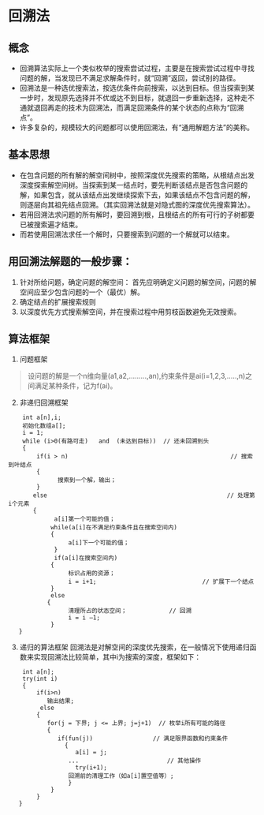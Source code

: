# 回溯法
## 概念
- 回溯算法实际上一个类似枚举的搜索尝试过程，主要是在搜索尝试过程中寻找问题的解，当发现已不满足求解条件时，就“回溯”返回，尝试别的路径。
- 回溯法是一种选优搜索法，按选优条件向前搜索，以达到目标。但当探索到某一步时，发现原先选择并不优或达不到目标，就退回一步重新选择，这种走不通就退回再走的技术为回溯法，而满足回溯条件的某个状态的点称为“回溯点”。
- 许多复杂的，规模较大的问题都可以使用回溯法，有“通用解题方法”的美称。

## 基本思想
- 在包含问题的所有解的解空间树中，按照深度优先搜索的策略，从根结点出发深度探索解空间树。当探索到某一结点时，要先判断该结点是否包含问题的解，如果包含，就从该结点出发继续探索下去，如果该结点不包含问题的解，则逐层向其祖先结点回溯。（其实回溯法就是对隐式图的深度优先搜索算法）。
- 若用回溯法求问题的所有解时，要回溯到根，且根结点的所有可行的子树都要已被搜索遍才结束。
- 而若使用回溯法求任一个解时，只要搜索到问题的一个解就可以结束。

## 用回溯法解题的一般步骤：
1. 针对所给问题，确定问题的解空间：
   首先应明确定义问题的解空间，问题的解空间应至少包含问题的一个（最优）解。
2. 确定结点的扩展搜索规则
3. 以深度优先方式搜索解空间，并在搜索过程中用剪枝函数避免无效搜索。

## 算法框架
1. 问题框架
> 设问题的解是一个n维向量(a1,a2,………,an),约束条件是ai(i=1,2,3,…..,n)之间满足某种条件，记为f(ai)。

2. 非递归回溯框架
```
    int a[n],i;
    初始化数组a[];
    i = 1;
    while (i>0(有路可走)   and  (未达到目标))  // 还未回溯到头
    {
        if(i > n)                                              // 搜索到叶结点
        {   
              搜索到一个解，输出；
        }
       else                                                   // 处理第i个元素
       { 
             a[i]第一个可能的值；
            while(a[i]在不满足约束条件且在搜索空间内)
            {
                 a[i]下一个可能的值；
             }
             if(a[i]在搜索空间内)
            {
                 标识占用的资源；
                 i = i+1;                              // 扩展下一个结点
            }
            else 
           {
                 清理所占的状态空间；            // 回溯
                 i = i –1; 
            }
   }
```
3. 递归的算法框架
回溯法是对解空间的深度优先搜索，在一般情况下使用递归函数来实现回溯法比较简单，其中i为搜索的深度，框架如下：
```
    int a[n];
    try(int i)
    {
        if(i>n)
           输出结果;
         else
        {
           for(j = 下界; j <= 上界; j=j+1)  // 枚举i所有可能的路径
           {
              if(fun(j))                 // 满足限界函数和约束条件
                {
                   a[i] = j;
                 ...                         // 其他操作
                   try(i+1);
                 回溯前的清理工作（如a[i]置空值等）;
                 }
            }
        }
   }
```